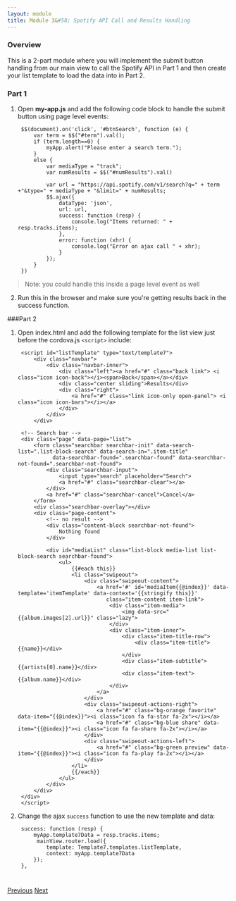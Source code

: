 ```yaml
---
layout: module
title: Module 3&#58; Spotify API Call and Results Handling 
---
```


### Overview
This is a 2-part module where you will implement the submit button handling from our main view to call the Spotify API in Part 1 and then
 create your list template to load the data into in Part 2. 
  
### Part 1
  
1. Open **my-app.js** and add the following code block to handle the submit button using page level events:

        $$(document).on('click', '#btnSearch', function (e) {
            var term = $$("#term").val();
            if (term.length==0) {
                myApp.alert("Please enter a search term.");
            }
            else {
                var mediaType = "track";
                var numResults = $$("#numResults").val()
        
                var url = "https://api.spotify.com/v1/search?q=" + term +"&type=" + mediaType + "&limit=" + numResults;
                $$.ajax({
                    dataType: 'json',
                    url: url,
                    success: function (resp) {
                        console.log("Items returned: " +  resp.tracks.items);                         
                    },
                    error: function (xhr) {
                        console.log("Error on ajax call " + xhr);
                    }
                });
            }
        })
        
> Note: you could handle this inside a page level event as well        

2. Run this in the browser and make sure you're getting results back in the success function.

###Part 2

1. Open index.html and add the following template for the list view just before the cordova.js `<script>` include:

        <script id="listTemplate" type="text/template7">
            <div class="navbar">
                <div class="navbar-inner">
                    <div class="left"><a href="#" class="back link"> <i class="icon icon-back"></i><span>Back</span></a></div>
                    <div class="center sliding">Results</div>
                    <div class="right">
                        <a href="#" class="link icon-only open-panel"> <i class="icon icon-bars"></i></a>
                    </div>
                </div>
            </div>
    
        <!-- Search bar -->
        <div class="page" data-page="list">
            <form class="searchbar searchbar-init" data-search-list=".list-block-search" data-search-in=".item-title"
                  data-searchbar-found=".searchbar-found" data-searchbar-not-found=".searchbar-not-found">
                <div class="searchbar-input">
                    <input type="search" placeholder="Search">
                    <a href="#" class="searchbar-clear"></a>
                </div>
                <a href="#" class="searchbar-cancel">Cancel</a>
            </form>
            <div class="searchbar-overlay"></div>
            <div class="page-content">
                <!-- no result -->
                <div class="content-block searchbar-not-found">
                    Nothing found
                </div>
    
                <div id="mediaList" class="list-block media-list list-block-search searchbar-found">
                    <ul>
                        {{#each this}}
                        <li class="swipeout">
                            <div class="swipeout-content">
                                <a href='#' id='mediaItem{{@index}}' data-template='itemTemplate' data-context='{{stringify this}}'
                                   class="item-content item-link">
                                    <div class="item-media">
                                        <img data-src="{{album.images[2].url}}" class="lazy">
                                    </div>
                                    <div class="item-inner">
                                        <div class="item-title-row">
                                            <div class="item-title">{{name}}</div>
                                        </div>
                                        <div class="item-subtitle">{{artists[0].name}}</div>
                                        <div class="item-text">{{album.name}}</div>
                                    </div>
                                </a>
                            </div>
                            <div class="swipeout-actions-right">
                                <a href="#" class="bg-orange favorite" data-item="{{@index}}"><i class="icon fa fa-star fa-2x"></i></a>
                                <a href="#" class="bg-blue share" data-item="{{@index}}"><i class="icon fa fa-share fa-2x"></i></a>
                            </div>
                            <div class="swipeout-actions-left">
                                <a href="#" class="bg-green preview" data-item="{{@index}}"><i class="icon fa fa-play fa-2x"></i></a>
                            </div>
                        </li>
                        {{/each}}
                    </ul>
                </div>
            </div>
        </div>
        </script>

2. Change the ajax `success` function to use the new template and data:

        success: function (resp) {
            myApp.template7Data = resp.tracks.items;
             mainView.router.load({
                template: Template7.templates.listTemplate,
                context: myApp.template7Data
            });
        },

<div class="row" style="margin-top:40px;">
<div class="col-sm-12">
<a href="module2.html" class="btn btn-default"><i class="glyphicon glyphicon-chevron-left"></i> Previous</a>
<a href="module4.html" class="btn btn-default pull-right">Next <i class="glyphicon
glyphicon-chevron-right"></i></a>
</div>
</div>
